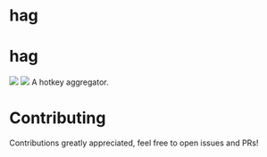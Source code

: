 # hag

<p align="center">
  <h1>hag</h1>
  <a href="https://pypi.org/project/hag/"><img src="https://img.shields.io/pypi/v/hag"></a>
  <a href="./LICENSE.md"><img src="https://img.shields.io/badge/license-MIT-blue.svg"></a>
  A hotkey aggregator.
</p>

# Contributing

Contributions greatly appreciated, feel free to open issues and PRs!
